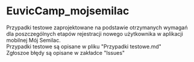 # EuvicCamp_mojsemilac
Przypadki testowe zaprojektowane na podstawie otrzymanych wymagań dla poszczególnych etapów rejestracji nowego użytkownika w aplikacji mobilnej Mój Semilac. <br>
Przypadki testowe są opisane w pliku "Przypadki testowe.md" <br>
Zgłoszoe błędy są opisane w zakładce "Issues" <br>
